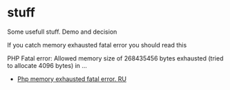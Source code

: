 # stuff
Some usefull stuff. Demo and decision



                             
If you catch memory exhausted fatal error you should read this

PHP Fatal error:  Allowed memory size of 268435456 bytes exhausted (tried to allocate 4096 bytes) in ...

- [Php memory exhausted fatal error. ](https://github.com/stepchik/stuff/blob/master/php_memory_problem/Readme.md)
  [RU](https://github.com/stepchik/stuff/blob/master/php_memory_problem/ReadmeRU.md)
